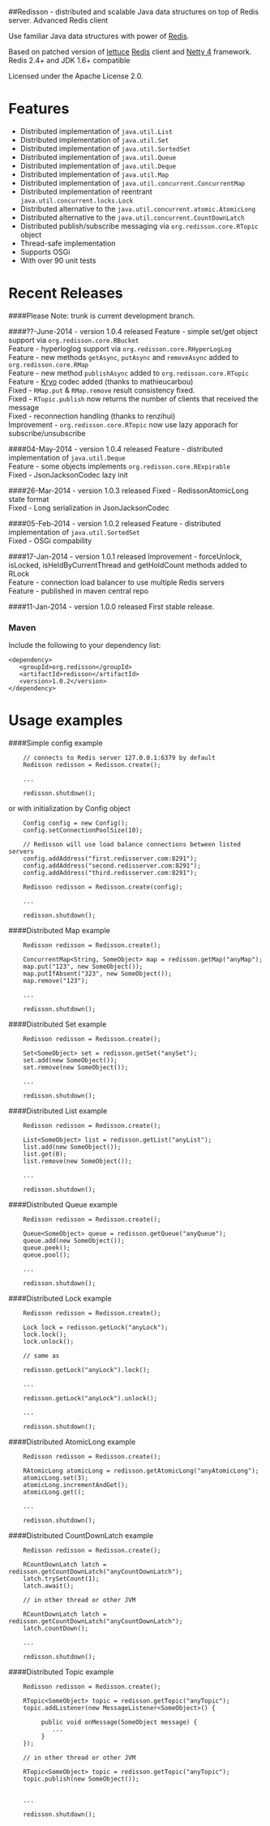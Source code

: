 ##Redisson - distributed and scalable Java data structures on top of Redis server. Advanced Redis client

Use familiar Java data structures with power of [Redis](http://redis.io).

Based on patched version of [lettuce](https://github.com/wg/lettuce) [Redis](http://redis.io) client and [Netty 4](http://netty.io) framework.  
Redis 2.4+ and JDK 1.6+ compatible  

Licensed under the Apache License 2.0.


Features
================================
* Distributed implementation of `java.util.List`  
* Distributed implementation of `java.util.Set`  
* Distributed implementation of `java.util.SortedSet`  
* Distributed implementation of `java.util.Queue`  
* Distributed implementation of `java.util.Deque`  
* Distributed implementation of `java.util.Map`  
* Distributed implementation of `java.util.concurrent.ConcurrentMap`  
* Distributed implementation of reentrant `java.util.concurrent.locks.Lock`  
* Distributed alternative to the `java.util.concurrent.atomic.AtomicLong`  
* Distributed alternative to the `java.util.concurrent.CountDownLatch`  
* Distributed publish/subscribe messaging via `org.redisson.core.RTopic` object  
* Thread-safe implementation
* Supports OSGi  
* With over 90 unit tests  


Recent Releases
================================
####Please Note: trunk is current development branch.

####??-June-2014 - version 1.0.4 released
Feature - simple set/get object support via `org.redisson.core.RBucket`  
Feature - hyperloglog support via `org.redisson.core.RHyperLogLog`  
Feature - new methods `getAsync`, `putAsync` and `removeAsync` added to `org.redisson.core.RMap`  
Feature - new method `publishAsync` added to `org.redisson.core.RTopic`  
Feature - [Kryo](https://github.com/EsotericSoftware/kryo) codec added (thanks to mathieucarbou)  
Fixed - `RMap.put` & `RMap.remove` result consistency fixed.  
Fixed - `RTopic.publish` now returns the number of clients that received the message  
Fixed - reconnection handling (thanks to renzihui)  
Improvement - `org.redisson.core.RTopic` now use lazy apporach for subscribe/unsubscribe  

####04-May-2014 - version 1.0.4 released
Feature - distributed implementation of `java.util.Deque`  
Feature - some objects implements `org.redisson.core.RExpirable`  
Fixed - JsonJacksonCodec lazy init  

####26-Mar-2014 - version 1.0.3 released
Fixed - RedissonAtomicLong state format  
Fixed - Long serialization in JsonJacksonCodec  

####05-Feb-2014 - version 1.0.2 released
Feature - distributed implementation of `java.util.SortedSet`  
Fixed - OSGi compability  

####17-Jan-2014 - version 1.0.1 released
Improvement - forceUnlock, isLocked, isHeldByCurrentThread and getHoldCount methods added to RLock  
Feature - connection load balancer to use multiple Redis servers  
Feature - published in maven central repo  

####11-Jan-2014 - version 1.0.0 released
First stable release.

### Maven 

Include the following to your dependency list:

    <dependency>
       <groupId>org.redisson</groupId>
       <artifactId>redisson</artifactId>
       <version>1.0.2</version>
    </dependency>

Usage examples
================================
####Simple config example
       
        // connects to Redis server 127.0.0.1:6379 by default
        Redisson redisson = Redisson.create();

        ...

        redisson.shutdown();

or with initialization by Config object

        Config config = new Config();
        config.setConnectionPoolSize(10);

        // Redisson will use load balance connections between listed servers
        config.addAddress("first.redisserver.com:8291");
        config.addAddress("second.redisserver.com:8291");
        config.addAddress("third.redisserver.com:8291");

        Redisson redisson = Redisson.create(config);

        ...

        redisson.shutdown();

####Distributed Map example

        Redisson redisson = Redisson.create();

        ConcurrentMap<String, SomeObject> map = redisson.getMap("anyMap");
        map.put("123", new SomeObject());
        map.putIfAbsent("323", new SomeObject());
        map.remove("123");

        ...

        redisson.shutdown();

####Distributed Set example

        Redisson redisson = Redisson.create();

        Set<SomeObject> set = redisson.getSet("anySet");
        set.add(new SomeObject());
        set.remove(new SomeObject());

        ...

        redisson.shutdown();

####Distributed List example

        Redisson redisson = Redisson.create();

        List<SomeObject> list = redisson.getList("anyList");
        list.add(new SomeObject());
        list.get(0);
        list.remove(new SomeObject());

        ...

        redisson.shutdown();

####Distributed Queue example

        Redisson redisson = Redisson.create();

        Queue<SomeObject> queue = redisson.getQueue("anyQueue");
        queue.add(new SomeObject());
        queue.peek();
        queue.pool();

        ...

        redisson.shutdown();

####Distributed Lock example

        Redisson redisson = Redisson.create();

        Lock lock = redisson.getLock("anyLock");
        lock.lock();
        lock.unlock();

        // same as

        redisson.getLock("anyLock").lock();

        ...

        redisson.getLock("anyLock").unlock();

        ...

        redisson.shutdown();

####Distributed AtomicLong example

        Redisson redisson = Redisson.create();

        RAtomicLong atomicLong = redisson.getAtomicLong("anyAtomicLong");
        atomicLong.set(3);
        atomicLong.incrementAndGet();
        atomicLong.get();

        ...

        redisson.shutdown();


####Distributed CountDownLatch example

        Redisson redisson = Redisson.create();

        RCountDownLatch latch = redisson.getCountDownLatch("anyCountDownLatch");
        latch.trySetCount(1);
        latch.await();

        // in other thread or other JVM

        RCountDownLatch latch = redisson.getCountDownLatch("anyCountDownLatch");
        latch.countDown();

        ...

        redisson.shutdown();


####Distributed Topic example

        Redisson redisson = Redisson.create();

        RTopic<SomeObject> topic = redisson.getTopic("anyTopic");
        topic.addListener(new MessageListener<SomeObject>() {

             public void onMessage(SomeObject message) {
                ...
             }
        });

        // in other thread or other JVM

        RTopic<SomeObject> topic = redisson.getTopic("anyTopic");
        topic.publish(new SomeObject());


        ...

        redisson.shutdown();


